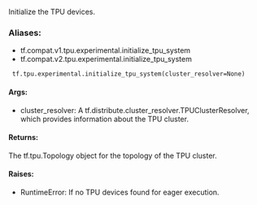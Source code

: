 Initialize the TPU devices.
### Aliases:
- tf.compat.v1.tpu.experimental.initialize_tpu_system
- tf.compat.v2.tpu.experimental.initialize_tpu_system

```
 tf.tpu.experimental.initialize_tpu_system(cluster_resolver=None)
```
#### Args:
- cluster_resolver: A tf.distribute.cluster_resolver.TPUClusterResolver, which provides information about the TPU cluster.
#### Returns:
The tf.tpu.Topology object for the topology of the TPU cluster.
#### Raises:
- RuntimeError: If no TPU devices found for eager execution.
